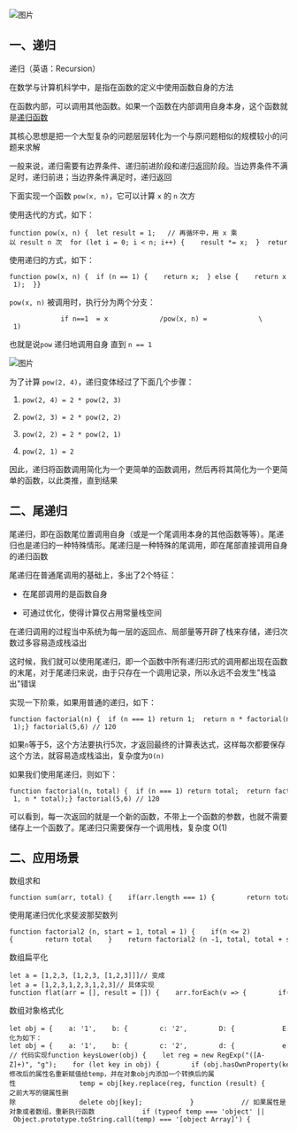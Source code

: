![图片](https://img-blog.csdnimg.cn/img_convert/59a7a98aa05432779ddf2d4652a562d6.png)

## 一、递归

递归（英语：Recursion）

在数学与计算机科学中，是指在函数的定义中使用函数自身的方法

在函数内部，可以调用其他函数。如果一个函数在内部调用自身本身，这个函数就是[递归函数](https://so.csdn.net/so/search?q=%E9%80%92%E5%BD%92%E5%87%BD%E6%95%B0&spm=1001.2101.3001.7020)

其核心思想是把一个大型复杂的问题层层转化为一个与原问题相似的规模较小的问题来求解

一般来说，递归需要有边界条件、递归前进阶段和递归返回阶段。当边界条件不满足时，递归前进；当边界条件满足时，递归返回

下面实现一个函数 `pow(x, n)`，它可以计算 `x` 的 `n` 次方

使用迭代的方式，如下：

```cobol
function pow(x, n) {  let result = 1;   // 再循环中，用 x 乘以 result n 次  for (let i = 0; i < n; i++) {    result *= x;  }  return result;}
```

使用递归的方式，如下：

```cobol
function pow(x, n) {  if (n == 1) {    return x;  } else {    return x * pow(x, n - 1);  }}
```

`pow(x, n)` 被调用时，执行分为两个分支：

```cobol
             if n==1  = x             /pow(x, n) =             \              else     = x * pow(x, n - 1)
```

也就是说`pow` 递归地调用自身 直到 `n == 1`

![图片](https://img-blog.csdnimg.cn/img_convert/78c87347d129559df339110d31734ca1.png)

为了计算 `pow(2, 4)`，递归变体经过了下面几个步骤：

1.  `pow(2, 4) = 2 * pow(2, 3)`
    
2.  `pow(2, 3) = 2 * pow(2, 2)`
    
3.  `pow(2, 2) = 2 * pow(2, 1)`
    
4.  `pow(2, 1) = 2`
    

因此，递归将函数调用简化为一个更简单的函数调用，然后再将其简化为一个更简单的函数，以此类推，直到结果

## 二、尾递归

尾递归，即在函数尾位置调用自身（或是一个尾调用本身的其他函数等等）。尾递归也是递归的一种特殊情形。尾递归是一种特殊的尾调用，即在尾部直接调用自身的递归函数

尾递归在普通尾调用的基础上，多出了2个特征：

-   在尾部调用的是函数自身
    
-   可通过优化，使得计算仅占用常量栈空间
    

在递归调用的过程当中系统为每一层的返回点、局部量等开辟了栈来存储，递归次数过多容易造成栈溢出

这时候，我们就可以使用尾递归，即一个函数中所有递归形式的调用都出现在函数的末尾，对于尾递归来说，由于只存在一个调用记录，所以永远不会发生"栈溢出"错误

实现一下阶乘，如果用普通的递归，如下：

```cobol
function factorial(n) {  if (n === 1) return 1;  return n * factorial(n - 1);} factorial(5,6) // 120
```

如果`n`等于5，这个方法要执行5次，才返回最终的计算表达式，这样每次都要保存这个方法，就容易造成栈溢出，复杂度为`O(n)`

如果我们使用尾递归，则如下：

```cobol
function factorial(n, total) {  if (n === 1) return total;  return factorial(n - 1, n * total);} factorial(5,6) // 120
```

可以看到，每一次返回的就是一个新的函数，不带上一个函数的参数，也就不需要储存上一个函数了。尾递归只需要保存一个调用栈，复杂度 O(1)

## 二、应用场景

数组求和

```cobol
function sum(arr, total) {    if(arr.length === 1) {        return total    }    return sum(arr, total + arr.pop())}
```

使用尾递归优化求斐波那契数列

```cobol
function factorial2 (n, start = 1, total = 1) {    if(n <= 2){        return total    }    return factorial2 (n -1, total, total + start)}
```

数组扁平化

```cobol
let a = [1,2,3, [1,2,3, [1,2,3]]]// 变成let a = [1,2,3,1,2,3,1,2,3]// 具体实现function flat(arr = [], result = []) {    arr.forEach(v => {        if(Array.isArray(v)) {            result = result.concat(flat(v, []))        }else {            result.push(v)        }    })    return result}
```

数组对象格式化

```cobol
let obj = {    a: '1',    b: {        c: '2',        D: {            E: '3'        }    }}// 转化为如下：let obj = {    a: '1',    b: {        c: '2',        d: {            e: '3'        }    }} // 代码实现function keysLower(obj) {    let reg = new RegExp("([A-Z]+)", "g");    for (let key in obj) {        if (obj.hasOwnProperty(key)) {            let temp = obj[key];            if (reg.test(key.toString())) {                // 将修改后的属性名重新赋值给temp，并在对象obj内添加一个转换后的属性                temp = obj[key.replace(reg, function (result) {                    return result.toLowerCase()                })] = obj[key];                // 将之前大写的键属性删除                delete obj[key];            }            // 如果属性是对象或者数组，重新执行函数            if (typeof temp === 'object' || Object.prototype.toString.call(temp) === '[object Array]') {                keysLower(temp);            }        }    }    return obj;};
```